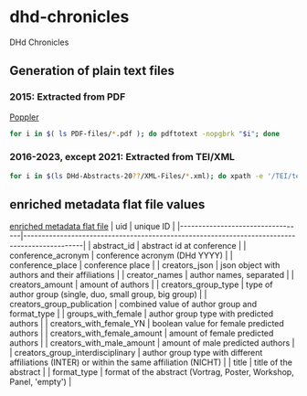 # dhd-chronicles
DHd Chronicles


## Generation of plain text files

### 2015: Extracted from PDF


[Poppler](https://poppler.freedesktop.org)

```sh
for i in $( ls PDF-files/*.pdf ); do pdftotext -nopgbrk "$i"; done
```

### 2016-2023, except 2021: Extracted from TEI/XML

```sh
for i in $(ls DHd-Abstracts-20??/XML-Files/*.xml); do xpath -e '/TEI/text/body//text()' "$i" > "$i".txt; done
```

## enriched metadata flat file values
[enriched metadata flat file](/data/metadata_dhd_all_enr.csv)
| uid                              | unique ID                                                                                    |
|----------------------------------|----------------------------------------------------------------------------------------------|
| abstract_id                      | abstract id at conference                                                                    |
| conference_acronym               | conference acronym (DHd YYYY)                                                                |
| conference_place                 | conference place                                                                             |
| creators_json                    | json object with authors and their affiliations                                              |
| creator_names                    | author names, separated                                                                      |
| creators_amount                  | amount of authors                                                                            |
| creators_group_type              | type of author group (single, duo, small group, big group)                                   |
| creators_group_publication       | combined value of author group and format_type                                               |
| groups_with_female               | author group type with predicted authors                                                     |
| creators_with_female_YN          | boolean value for female predicted authors                                                   |
| creators_with_female_amount      | amount of female predicted authors                                                           |
| creators_with_male_amount        | amount of male predicted authors                                                             |
| creators_group_interdisciplinary | author group type with different affiliations (INTER) or within the same affiliation (NICHT) |
| title                            | title of the abstract                                                                        |
| format_type                      | format of the abstract (Vortrag, Poster, Workshop, Panel, 'empty')                           |